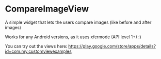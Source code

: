 # CompareImageView
A simple widget that lets the users compare images (like before and after images)

Works for any Android versions, as it uses xfermode (API level 1+) :)


You can try out the views here: https://play.google.com/store/apps/details?id=com.my.customviewexamples
